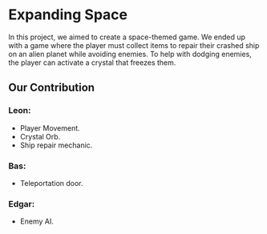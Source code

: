 # Expanding Space

In this project, we aimed to create a space-themed game. We ended up with a game where the player must collect items to repair their crashed ship on an alien planet while avoiding enemies. To help with dodging enemies, the player can activate a crystal that freezes them.

## Our Contribution

### Leon:
- Player Movement.
- Crystal Orb.
- Ship repair mechanic.

### Bas:
- Teleportation door.

### Edgar:
- Enemy AI.
